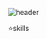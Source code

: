 ![header](https://capsule-render.vercel.app/api?type=rounded=&color=gradient&text=%2020220719tue%20&height=300&fontSize=100&textBg=true&)

⭐skills

<!--
**20220719tue/20220719tue** is a ✨ _special_ ✨ repository because its `README.md` (this file) appears on your GitHub profile.

Here are some ideas to get you started:

- 🔭 I’m currently working on ...
- 🌱 I’m currently learning ...
- 👯 I’m looking to collaborate on ...
- 🤔 I’m looking for help with ...
- 💬 Ask me about ...
- 📫 How to reach me: ...
- 😄 Pronouns: ...
- ⚡ Fun fact: ...
-->

